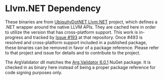 ﻿# Llvm.NET Dependency

These binaries are from [UbiquityDotNET Llvm.NET](https://github.com/UbiquityDotNET/Llvm.NET) project, which defines a .NET wrapper around the native LLVM APIs. They are cached here in order to utilize the version that has cross-platform support. This work is in-progress and tracked by [Issue #193](https://github.com/UbiquityDotNET/Llvm.NET/issues/193) at that repository. Once #493 is resolved and cross-platform support included in a published package, these binaries can be removed in favor of a package reference. Please refer to that project and issue for details and to contribute to the project.

The ArgValidator dll matches the [Arg.Validator 6.0.1](https://www.nuget.org/packages/Ubiquity.ArgValidators) NuGet package. It is checked in as binary here instead of being a proper package reference for code signing purposes only. 
